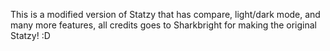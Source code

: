 This is a modified version of Statzy that has compare, light/dark mode, and many more features, all credits goes to Sharkbright for making the original Statzy! :D
